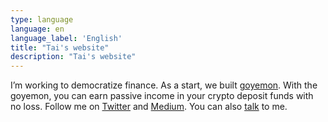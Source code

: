 ```yaml
---
type: language
language: en
language_label: 'English'
title: "Tai's website"
description: "Tai's website"
---
```


I’m working to democratize finance. As a start, we built [goyemon](https://goyemon.io). With the goyemon, you can earn passive income in your crypto deposit funds with no loss. Follow me on [Twitter](https://twitter.com/taisuke_mino) and [Medium](https://medium.com/@taisukemino). You can also [talk](https://calendly.com/tai/chat-international-30) to me.
